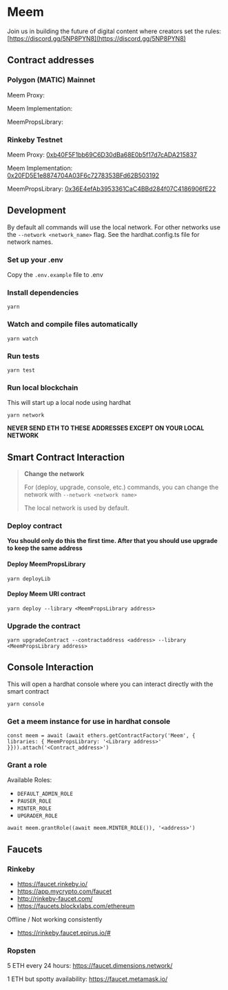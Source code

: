 # Meem

Join us in building the future of digital content where creators set the rules: [https://discord.gg/5NP8PYN8](https://discord.gg/5NP8PYN8)

## Contract addresses

### Polygon (MATIC) Mainnet

Meem Proxy: [](https://polygonscan.com/address/)

Meem Implementation: [](https://polygonscan.com/address/)

MeemPropsLibrary: [](https://polygonscan.com/address/)


### Rinkeby Testnet

Meem Proxy: [0xb40F5F1bb69C6D30dBa68E0b5f17d7cADA215837](https://rinkeby.etherscan.io/address/0xb40F5F1bb69C6D30dBa68E0b5f17d7cADA215837)

Meem Implementation: [0x20FD5E1e8874704A03F6c7278353BFd62B503192](https://rinkeby.etherscan.io/address/0x20FD5E1e8874704A03F6c7278353BFd62B503192)

MeemPropsLibrary: [0x36E4efAb3953361CaC4BBd284f07C4186906fE22](https://rinkeby.etherscan.io/address/0x36E4efAb3953361CaC4BBd284f07C4186906fE22)

## Development

By default all commands will use the local network. For other networks use the ```--network <network_name>``` flag. See the hardhat.config.ts file for network names.

### Set up your .env

Copy the `.env.example` file to .env

### Install dependencies

```yarn```

### Watch and compile files automatically

```yarn watch```

### Run tests

```yarn test```

### Run local blockchain

This will start up a local node using hardhat

```yarn network```

**NEVER SEND ETH TO THESE ADDRESSES EXCEPT ON YOUR LOCAL NETWORK**

## Smart Contract Interaction

> **Change the network**
>
> For (deploy, upgrade, console, etc.) commands, you can change the network with `--network <network name>`
>
> The local network is used by default.

### Deploy contract

**You should only do this the first time. After that you should use upgrade to keep the same address**

#### Deploy MeemPropsLibrary

```yarn deployLib```

#### Deploy Meem URI contract

```yarn deploy --library <MeemPropsLibrary address>```

### Upgrade the contract

```yarn upgradeContract --contractaddress <address> --library <MeemPropsLibrary address>```

## Console Interaction

This will open a hardhat console where you can interact directly with the smart contract

```yarn console```

### Get a meem instance for use in hardhat console

```
const meem = await (await ethers.getContractFactory('Meem', { libraries: { MeemPropsLibrary: '<Library address>' }})).attach('<Contract_address>')
```

### Grant a role

Available Roles:

* `DEFAULT_ADMIN_ROLE`
* `PAUSER_ROLE`
* `MINTER_ROLE`
* `UPGRADER_ROLE`

```
await meem.grantRole((await meem.MINTER_ROLE()), '<address>')
```

## Faucets

### Rinkeby

* https://faucet.rinkeby.io/
* https://app.mycrypto.com/faucet
* http://rinkeby-faucet.com/
* https://faucets.blockxlabs.com/ethereum

Offline / Not working consistently
* https://rinkeby.faucet.epirus.io/#


### Ropsten

5 ETH every 24 hours: https://faucet.dimensions.network/

1 ETH but spotty availability: https://faucet.metamask.io/
